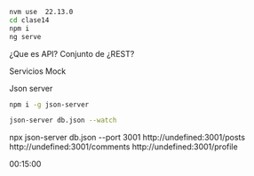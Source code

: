 ```bash
nvm use  22.13.0
cd clase14 
npm i
ng serve
```


¿Que es API? Conjunto de
¿REST?


Servicios Mock


Json server
```bash
npm i -g json-server
```
```bash
json-server db.json --watch
```

 npx json-server db.json --port 3001
 http://undefined:3001/posts
http://undefined:3001/comments
http://undefined:3001/profile


00:15:00